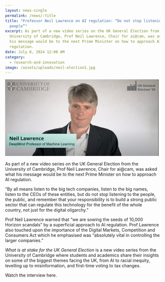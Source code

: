 ```yaml
---
layout: news-single
permalink: /news/:title
title: "Professor Neil Lawrence on AI regulation: “Do not stop listening to the
  people”"
excerpt: As part of a new video series on the UK General Election from the
  University of Cambridge, Prof Neil Lawrence, Chair for ai@cam, was asked what
  his message would be to the next Prime Minister on how to approach AI
  regulation.
date: July 8, 2024 12:00 AM
category:
  - research-and-innovation
image: /assets/uploads/neil-election1.jpg
---
```



![](/assets/uploads/neil-lawrence-450x500.jpg)

As part of a new video series on the UK General Election from the University of Cambridge, Prof Neil Lawrence, Chair for ai@cam, was asked what his message would be to the next Prime Minister on how to approach AI regulation.

“By all means listen to the big tech companies, listen to the big names, listen to the CEOs of these entities, but do not stop listening to the people, the public, and remember that your responsibility is to build a strong public sector that can regulate this technology for the benefit of the whole country, not just for the digital oligarchy.” 

Prof Neil Lawrence warned that “we are sowing the seeds of 10,000 Horizon scandals” by a superficial approach to AI regulation. Prof Lawrence also touched upon the importance of the Digital Markets, Competition and Consumers Act which he emphasised was “absolutely vital in controlling the larger companies.”

*What is at stake for the UK General Election* is a new video series from the University of Cambridge where students and academics share their insights on some of the biggest themes facing the UK, from AI to racial inequity, levelling up to misinformation, and first-time voting to tax changes. 

Watch the interview here.